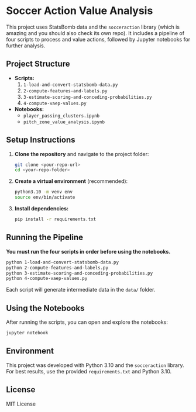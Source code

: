 # Soccer Action Value Analysis

This project uses StatsBomb data and the `socceraction` library (which is amazing and you should also check its own repo). It includes a pipeline of four scripts to process and value actions, followed by Jupyter notebooks for further analysis.

## Project Structure

- **Scripts:**
  1. `1-load-and-convert-statsbomb-data.py`
  2. `2-compute-features-and-labels.py`
  3. `3-estimate-scoring-and-conceding-probabilities.py`
  4. `4-compute-vaep-values.py`
- **Notebooks:**
  - `player_passing_clusters.ipynb`
  - `pitch_zone_value_analysis.ipynb`

## Setup Instructions

1. **Clone the repository** and navigate to the project folder:
   ```bash
   git clone <your-repo-url>
   cd <your-repo-folder>
   ```

2. **Create a virtual environment** (recommended):
   ```bash
   python3.10 -m venv env
   source env/bin/activate
   ```

3. **Install dependencies:**
   ```bash
   pip install -r requirements.txt
   ```

## Running the Pipeline

**You must run the four scripts in order before using the notebooks.**

```bash
python 1-load-and-convert-statsbomb-data.py
python 2-compute-features-and-labels.py
python 3-estimate-scoring-and-conceding-probabilities.py
python 4-compute-vaep-values.py
```

Each script will generate intermediate data in the `data/` folder.

## Using the Notebooks

After running the scripts, you can open and explore the notebooks:

```bash
jupyter notebook
```

## Environment

This project was developed with Python 3.10 and the `socceraction` library. For best results, use the provided `requirements.txt` and Python 3.10.

## License

MIT License 
